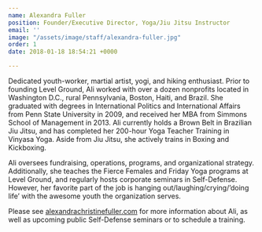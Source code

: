 ```yaml
---
name: Alexandra Fuller
position: Founder/Executive Director, Yoga/Jiu Jitsu Instructor
email: ''
image: "/assets/image/staff/alexandra-fuller.jpg"
order: 1
date: 2018-01-18 18:54:21 +0000

---
```

Dedicated youth-worker, martial artist, yogi, and hiking enthusiast. Prior to founding Level Ground, Ali worked with over a dozen nonprofits located in Washington D.C., rural Pennsylvania, Boston, Haiti, and Brazil. She graduated with degrees in International Politics and International Affairs from Penn State University in 2009, and received her MBA from Simmons School of Management in 2013. Ali currently holds a Brown Belt in Brazilian Jiu Jitsu, and has completed her 200-hour Yoga Teacher Training in Vinyasa Yoga. Aside from Jiu Jitsu, she actively trains in Boxing and Kickboxing.

Ali oversees fundraising, operations, programs, and organizational strategy.  Additionally, she teaches the Fierce Females and Friday Yoga programs at Level Ground, and regularly hosts corporate seminars in Self-Defense. However, her favorite part of the job is hanging out/laughing/crying/’doing life’ with the awesome youth the organization serves.

Please see [alexandrachristinefuller.com](alexandrachristinefuller.com) for more information about Ali, as well as upcoming public Self-Defense seminars or to schedule a training.